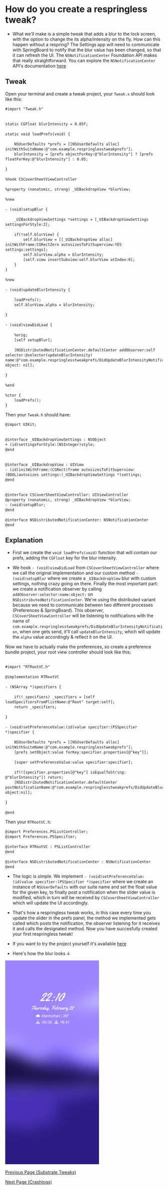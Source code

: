 # How do you create a respringless tweak?

* What we'll make is a simple tweak that adds a blur to the lock screen, with the option to change the its alpha/intensity on the fly. How can this happen without a respring? The Settings app will need to communicate with SpringBoard to notify that the blur value has been changed, so that it can refresh the UI. The `NSNotificationCenter` Foundation API makes that really straightforward.
You can explore the `NSNotificationCenter` API's documentation [here](https://developer.apple.com/documentation/foundation/nsnotificationcenter)

## Tweak

Open your terminal and create a tweak project, your `Tweak.x` should look like this:

```objc
#import "Tweak.h"


static CGFloat blurIntensity = 0.85f;

static void loadPrefs(void) {

    NSUserDefaults *prefs = [[NSUserDefaults alloc] initWithSuiteName:@"com.example.respringlesstweakprefs"];
    blurIntensity = [prefs objectForKey:@"blurIntensity"] ? [prefs floatForKey:@"blurIntensity"] : 0.85;

}

%hook CSCoverSheetViewController

%property (nonatomic, strong) _UIBackdropView *blurView;

%new

- (void)setupBlur {

    _UIBackdropViewSettings *settings = [_UIBackdropViewSettings settingsForStyle:2];

    if(!self.blurView) {
        self.blurView = [[_UIBackdropView alloc] initWithFrame:CGRectZero autosizesToFitSuperview:YES settings:settings];
        self.blurView.alpha = blurIntensity;
        [self.view insertSubview:self.blurView atIndex:0];
    }
}

%new

- (void)updateBlurIntensity {

    loadPrefs();
    self.blurView.alpha = blurIntensity;

}

- (void)viewDidLoad {

    %orig;
    [self setupBlur];

    [NSDistributedNotificationCenter.defaultCenter addObserver:self selector:@selector(updateBlurIntensity) name:@"com.example.respringlesstweakprefs/DidUpdateBlurIntensityNotification" object: nil];

}

%end

%ctor {
    loadPrefs();
}
```

Then your `Tweak.h` should have:

```objc
@import UIKit;


@interface _UIBackdropViewSettings : NSObject
+ (id)settingsForStyle:(NSInteger)style;
@end


@interface _UIBackdropView : UIView
- (id)initWithFrame:(CGRect)frame autosizesToFitSuperview:(BOOL)autosizes settings:(_UIBackdropViewSettings *)settings;
@end


@interface CSCoverSheetViewController: UIViewController
@property (nonatomic, strong) _UIBackdropView *blurView;
- (void)setupBlur;
@end

@interface NSDistributedNotificationCenter: NSNotificationCenter
@end
```

## Explanation

* First we create the `void loadPrefs(void)` function that will contain our prefs, adding the `CGFloat` key for the blur intensity.

* We hook `- (void)viewDidLoad` from `CSCoverSheetViewController` where we call the original implementation and our custom method `- (void)setupBlur` where we create a `_UIBackdropView` blur with custom settings, nothing crazy going on there.
Finally the most important part: we create a notification observer by calling `addObserver:selector:name:object:` on `NSDistributedNotificationCenter`. We're using the distributed variant because we need to communicate between two different processes (Preferences & SpringBoard). This observer, `CSCoverSheetViewController` will be listening to notifications with the name of `com.example.respringlesstweakprefs/DidUpdateBlurIntensityNotification`, when one gets send, it'll call `updateBlurIntensity`, which will update the `alpha` value accordingly & reflect it on the UI.

Now we have to actually make the preferences, so create a preference bundle project, your root view controller should look like this:

```objc

#import "RTRootVC.h"

@implementation RTRootVC

- (NSArray *)specifiers {

    if(!_specifiers) _specifiers = [self loadSpecifiersFromPlistName:@"Root" target:self];
    return _specifiers;

}

- (void)setPreferenceValue:(id)value specifier:(PSSpecifier *)specifier {

    NSUserDefaults *prefs = [[NSUserDefaults alloc] initWithSuiteName:@"com.example.respringlesstweakprefs"];
    [prefs setObject:value forKey:specifier.properties[@"key"]];

    [super setPreferenceValue:value specifier:specifier];

    if(![specifier.properties[@"key"] isEqualToString: @"blurIntensity"]) return;
    [NSDistributedNotificationCenter.defaultCenter postNotificationName:@"com.example.respringlesstweakprefs/DidUpdateBlurIntensityNotification" object:nil];

}

@end
```

Then your `RTRootVC.h`:

```objc
@import Preferences.PSListController;
@import Preferences.PSSpecifier;

@interface RTRootVC : PSListController
@end

@interface NSDistributedNotificationCenter : NSNotificationCenter
@end
```

* The logic is simple. We implement `- (void)setPreferenceValue:(id)value specifier:(PSSpecifier *)specifier` where we create an instance of `NSUserDefaults` with our suite name and set the float value for the given key, to finally post a notification when the slider value is modified, which in turn will be received by `CSCoverSheetViewController` which will update the UI accordingly.

* That's how a respringless tweak works, in this case every time you update the slider in the prefs panel, the method we implemented gets called which posts the notification, the observer listening for it receives it and calls the designated method. Now you have succesfully created your first respringless tweak!

* If you want to try the project yourself it's available [here](./Projects/Respringless/)

* Here's how the blur looks ↓

<img src="/Assets/RespringlessTweakBlur.png" width="300">

[Previous Page (Substrate Tweaks)](./substrate_tweaks.md)

[Next Page (Crashlogs)](./crashlogs.md)
